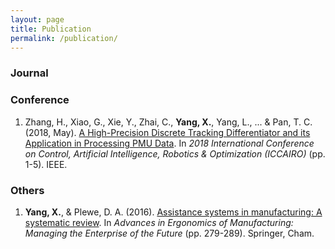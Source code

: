 ```yaml
---
layout: page
title: Publication
permalink: /publication/
---
```

### Journal


### Conference

1. Zhang, H., Xiao, G., Xie, Y., Zhai, C., **Yang, X.**, Yang, L., ... & Pan, T. C. (2018, May). [A High-Precision Discrete Tracking Differentiator and its Application in Processing PMU Data](https://ieeexplore.ieee.org/abstract/document/8698409/). In *2018 International Conference on Control, Artificial Intelligence, Robotics & Optimization (ICCAIRO)* (pp. 1-5). IEEE.

### Others

1. **Yang, X.**, & Plewe, D. A. (2016). [Assistance systems in manufacturing: A systematic review](https://link.springer.com/chapter/10.1007/978-3-319-41697-7_25). In *Advances in Ergonomics of Manufacturing: Managing the Enterprise of the Future* (pp. 279-289). Springer, Cham.